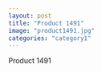 ```yaml
---
layout: post
title: "Product 1491"
image: "product1491.jpg"
categories: "category1"
---
```

Product 1491
